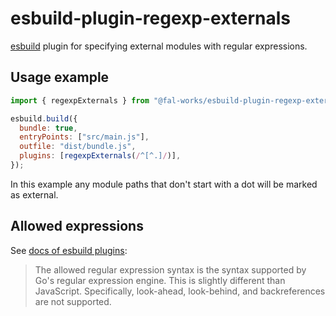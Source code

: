 # esbuild-plugin-regexp-externals

[esbuild](https://esbuild.github.io/) plugin for specifying external modules with regular expressions.


## Usage example

```js
import { regexpExternals } from "@fal-works/esbuild-plugin-regexp-externals";

esbuild.build({
  bundle: true,
  entryPoints: ["src/main.js"],
  outfile: "dist/bundle.js",
  plugins: [regexpExternals(/^[^.]/)],
});
```

In this example any module paths that don't start with a dot will be marked as external.


## Allowed expressions

See [docs of esbuild plugins](https://esbuild.github.io/plugins/):

> The allowed regular expression syntax is the syntax supported by Go's regular expression engine. This is slightly different than JavaScript. Specifically, look-ahead, look-behind, and backreferences are not supported.
